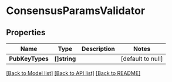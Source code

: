 # ConsensusParamsValidator

## Properties
Name | Type | Description | Notes
------------ | ------------- | ------------- | -------------
**PubKeyTypes** | **[]string** |  | [default to null]

[[Back to Model list]](../README.md#documentation-for-models) [[Back to API list]](../README.md#documentation-for-api-endpoints) [[Back to README]](../README.md)

